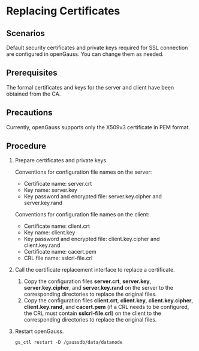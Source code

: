 # Replacing Certificates<a name="EN-US_TOPIC_0289900549"></a>

## Scenarios<a name="en-us_topic_0283137045_en-us_topic_0237121097_en-us_topic_0059778589_section12641165319257"></a>

Default security certificates and private keys required for SSL connection are configured in openGauss. You can change them as needed.

## Prerequisites<a name="en-us_topic_0283137045_en-us_topic_0237121097_en-us_topic_0059778589_s2d0511630ed840d180c92fa6bdecb54b"></a>

The formal certificates and keys for the server and client have been obtained from the CA.

## Precautions<a name="en-us_topic_0283137045_en-us_topic_0237121097_en-us_topic_0059778589_s014a1b1bc72240bb9bbbad5e064bf6d3"></a>

Currently, openGauss supports only the X509v3 certificate in PEM format.

## Procedure<a name="en-us_topic_0283137045_en-us_topic_0237121097_en-us_topic_0059778589_section2135369514921"></a>

1.  Prepare certificates and private keys.

    Conventions for configuration file names on the server:

    -   Certificate name: server.crt
    -   Key name: server.key
    -   Key password and encrypted file: server.key.cipher and server.key.rand

    Conventions for configuration file names on the client:

    -   Certificate name: client.crt
    -   Key name: client.key
    -   Key password and encrypted file: client.key.cipher and client.key.rand
    -   Certificate name: cacert.pem
    -   CRL file name: sslcrl-file.crl

2.  Call the certificate replacement interface to replace a certificate.
    1.  Copy the configuration files  **server.crt**,  **server.key**,  **server.key.cipher**, and  **server.key.rand**  on the server to the corresponding directories to replace the original files.
    2.  Copy the configuration files  **client.crt**,  **client.key**,  **client.key.cipher**,  **client.key.rand**, and  **cacert.pem**  \(if a CRL needs to be configured, the CRL must contain  **sslcrl-file.crl**\) on the client to the corresponding directories to replace the original files.

3.  Restart openGauss.

    ```
    gs_ctl restart -D /gaussdb/data/datanode 
    ```


